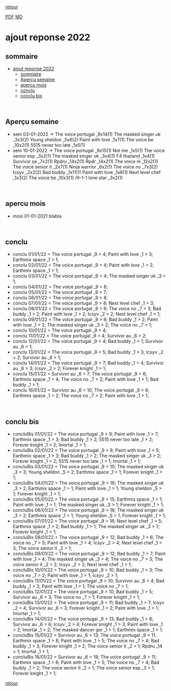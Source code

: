 [retour](./../index.html)
<!-- -->
[PDF](./apercu22.pdf) [MD](./apercu22.md) 

# ajout reponse 2022

## sommaire
- [ajout reponse 2022](#ajout-reponse-2022)
  - [sommaire](#sommaire)
  - [Aperçu semaine](#aperçu-semaine)
  - [apercu mois](#apercu-mois)
  - [conclu](#conclu)
  - [conclu bis](#conclu-bis)


<div style="page-break-after: always; visibility: hidden"> 
\pagebreak 
</div>

## Aperçu semaine
- sem 03-01-2022 -> The voice portugal _9x14(1) The masked singer uk _3x3(2) Young sheldon _5x6(2) Paint with love _1x7(1) The voice be _10x2(1) 5515 never too late _1x5(1) 
- sem 10-01-2022 -> The voice portugal _9x15(1) Not me _1x5(1) The voice senior esp _3x2(1) The masked singer uk _3x4(1) F4 thailand _1x4(1) Survivor sa _7x2(1) Rpdru _14x2(1) Rpdr _14x2(1) The voice nl _12x2(1) The voice senior it _2x7(1) Ninja warrior _6x2(1) The voice no _7x3(2) Icsyv _2x2(2) Bad buddy _1x11(1) Paint with love _1x8(1) Next level chef _1x3(2) The voice be _10x3(1) /9-1-1 lone star _3x2(1) 






<div style="page-break-after: always; visibility: hidden"> 
\pagebreak 
</div>

## apercu mois
- mois 01-01-2021 blabla








<div style="page-break-after: always; visibility: hidden"> 
\pagebreak 
</div>

## conclu
* conclu 01/01/22 = The voice portugal _9 > 4; Paint with love _1 > 3; Earthmix space _1 > 1; 
* conclu 02/01/22 = The voice portugal _9 > 4; Paint with love _1 > 2; Earthmix space _1 > 1; 
* conclu 03/01/22 = The voice portugal _9 > 4; The masked singer uk _3 > 1; 
* conclu 04/01/22 = The voice portugal _9 > 8; 
* conclu 05/01/22 = The voice portugal _9 > 7; 
* conclu 06/01/22 = The voice portugal _9 > 8; 
* conclu 07/01/22 = The voice portugal _9 > 8; Next level chef _1 > 3; 
* conclu 08/01/22 = The voice portugal _9 > 6; The voice no _7 > 3; Bad buddy _1 > 2; Paint with love _1 > 2; Icsyv _2 > 2; Next level chef _1 > 1; 
* conclu 09/01/22 = The voice portugal _9 > 6; Bad buddy _1 > 2; Paint with love _1 > 2; The masked singer uk _3 > 2; The voice no _7 > 1; 
* conclu 10/01/22 = The voice portugal _9 > 4; 
* conclu 11/01/22 = The voice portugal _9 > 4; Survivor au _6 > 2; 
* conclu 12/01/22 = The voice portugal _9 > 4; Bad buddy _1 > 1; Survivor au _6 > 1; 
* conclu 13/01/22 = The voice portugal _9 > 5; Bad buddy _1 > 3; Icsyv _2 > 2; Survivor au _6 > 1; 
* conclu 14/01/22 = The voice portugal _9 > 7; Bad buddy _1 > 4; Survivor au _6 > 3; Icsyv _2 > 2; Forever knight _1 > 1; 
* conclu 15/01/22 = Survivor au _6 > 7; The voice portugal _9 > 6; Earthmix space _1 > 4; The voice no _7 > 2; Paint with love _1 > 1; Bad buddy _1 > 1; 
* conclu 16/01/22 = Survivor au _6 > 10; The voice portugal _9 > 6; Earthmix space _1 > 2; The voice no _7 > 2; Paint with love _1 > 1; 








<div style="page-break-after: always; visibility: hidden"> 
\pagebreak 
</div>

## conclu bis

* concluBis 01/01/22 = The voice portugal _9 > 9; Paint with love _1 > 7; Earthmix space _1 > 3; Bad buddy _1 > 2; 5515 never too late _1 > 2; Forever knight _1 > 2; Imortal _1 > 1; 
* concluBis 02/01/22 = The voice portugal _9 > 8; Paint with love _1 > 5; Earthmix space _1 > 3; Bad buddy _1 > 2; The masked singer uk _3 > 2; Forever knight _1 > 2; 5515 never too late _1 > 1; Imortal _1 > 1; 
* concluBis 03/01/22 = The voice portugal _9 > 10; The masked singer uk _3 > 3; Young sheldon _5 > 2; Earthmix space _1 > 1; Forever knight _1 > 1; 
* concluBis 04/01/22 = The voice portugal _9 > 16; The masked singer uk _3 > 2; Earthmix space _1 > 1; Paint with love _1 > 1; Young sheldon _5 > 1; Forever knight _1 > 1; 
* concluBis 05/01/22 = The voice portugal _9 > 15; Earthmix space _1 > 1; Paint with love _1 > 1; The masked singer uk _3 > 1; Forever knight _1 > 1; 
* concluBis 06/01/22 = The voice portugal _9 > 16; The masked singer uk _3 > 2; Earthmix space _1 > 1; Young sheldon _5 > 1; Forever knight _1 > 1; 
* concluBis 07/01/22 = The voice portugal _9 > 16; Next level chef _1 > 5; Earthmix space _1 > 2; Bad buddy _1 > 1; The masked singer uk _3 > 1; Forever knight _1 > 1; 
* concluBis 08/01/22 = The voice portugal _9 > 12; Bad buddy _1 > 6; The voice no _7 > 5; Paint with love _1 > 4; Icsyv _2 > 4; Next level chef _1 > 3; The voice senior it _2 > 1; 
* concluBis 09/01/22 = The voice portugal _9 > 12; Bad buddy _1 > 7; Paint with love _1 > 4; The masked singer uk _3 > 4; The voice no _7 > 3; The voice senior it _2 > 2; Icsyv _2 > 2; Next level chef _1 > 1; 
* concluBis 10/01/22 = The voice portugal _9 > 10; Bad buddy _1 > 3; The voice no _7 > 2; Paint with love _1 > 1; Icsyv _2 > 1; 
* concluBis 11/01/22 = The voice portugal _9 > 10; Survivor au _6 > 4; Bad buddy _1 > 3; Paint with love _1 > 1; The voice no _7 > 1; 
* concluBis 12/01/22 = The voice portugal _9 > 10; Bad buddy _1 > 5; Survivor au _6 > 3; The voice no _7 > 1; Forever knight _1 > 1; 
* concluBis 13/01/22 = The voice portugal _9 > 11; Bad buddy _1 > 7; Icsyv _2 > 4; Survivor au _6 > 3; Forever knight _1 > 2; Paint with love _1 > 1; Imortal _1 > 1; 
* concluBis 14/01/22 = The voice portugal _9 > 13; Bad buddy _1 > 8; Survivor au _6 > 6; Icsyv _2 > 4; Forever knight _1 > 3; Paint with love _1 > 2; Imortal _1 > 2; The masked dancer ger _1 > 1; Earthmix space _1 > 1; 
* concluBis 15/01/22 = Survivor au _6 > 13; The voice portugal _9 > 11; Earthmix space _1 > 8; Paint with love _1 > 5; The voice no _7 > 4; Bad buddy _1 > 3; Forever knight _1 > 2; The voice senior it _2 > 1; Rpdru _14 > 1; Imortal _1 > 1; 
* concluBis 16/01/22 = Survivor au _6 > 18; The voice portugal _9 > 11; Earthmix space _1 > 6; Paint with love _1 > 5; The voice no _7 > 4; Bad buddy _1 > 2; The voice senior it _2 > 1; The voice senior esp _3 > 1; Forever knight _1 > 1; 







[retour](./../index.html)